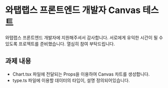 # 와탭랩스 프론트엔드 개발자 Canvas 테스트

와탭랩스 프론트엔드 개발자에 지원해주셔서 감사합니다. 서로에게 유익한 시간이 될 수 있도록 프로젝트를 준비했습니다. 열심히 참여 부탁드립니다.

## 과제 내용

- Chart.tsx 파일에 전달되는 Props을 이용하여 Canvas 차트를 생성합니다.
- type.ts 파일에 이용할 데이터의 타입이, 설명 정의되어있습니다.